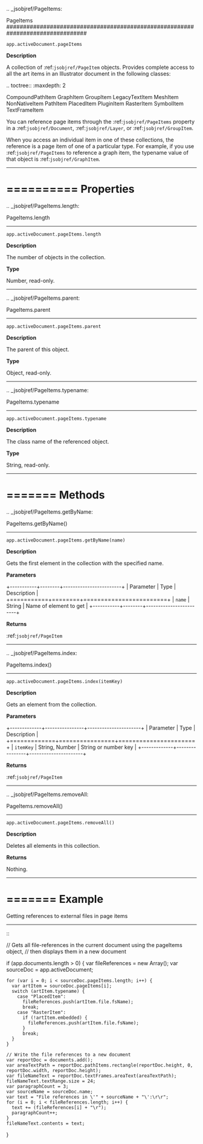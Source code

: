 .. _jsobjref/PageItems:

PageItems
################################################################################

``app.activeDocument.pageItems``

**Description**

A collection of :ref:`jsobjref/PageItem` objects. Provides complete access to all the art items in an Illustrator document in the following classes:

.. toctree::
  :maxdepth: 2

  CompoundPathItem
  GraphItem
  GroupItem
  LegacyTextItem
  MeshItem
  NonNativeItem
  PathItem
  PlacedItem
  PluginItem
  RasterItem
  SymbolItem
  TextFrameItem

You can reference page items through the :ref:`jsobjref/PageItems` property in a :ref:`jsobjref/Document`, :ref:`jsobjref/Layer`, or :ref:`jsobjref/GroupItem`.

When you access an individual item in one of these collections, the reference is a page item of one of a particular type. For example, if you use :ref:`jsobjref/PageItems` to reference a graph item, the typename value of that object is :ref:`jsobjref/GraphItem`.

----

==========
Properties
==========

.. _jsobjref/PageItems.length:

PageItems.length
********************************************************************************

``app.activeDocument.pageItems.length``

**Description**

The number of objects in the collection.

**Type**

Number, read-only.

----

.. _jsobjref/PageItems.parent:

PageItems.parent
********************************************************************************

``app.activeDocument.pageItems.parent``

**Description**

The parent of this object.

**Type**

Object, read-only.

----

.. _jsobjref/PageItems.typename:

PageItems.typename
********************************************************************************

``app.activeDocument.pageItems.typename``

**Description**

The class name of the referenced object.

**Type**

String, read-only.

----

=======
Methods
=======

.. _jsobjref/PageItems.getByName:

PageItems.getByName()
********************************************************************************

``app.activeDocument.pageItems.getByName(name)``

**Description**

Gets the first element in the collection with the specified name.

**Parameters**

+-----------+--------+------------------------+
| Parameter |  Type  |      Description       |
+===========+========+========================+
| ``name``  | String | Name of element to get |
+-----------+--------+------------------------+

**Returns**

:ref:`jsobjref/PageItem`

----

.. _jsobjref/PageItems.index:

PageItems.index()
********************************************************************************

``app.activeDocument.pageItems.index(itemKey)``

**Description**

Gets an element from the collection.

**Parameters**

+-------------+----------------+----------------------+
|  Parameter  |      Type      |     Description      |
+=============+================+======================+
| ``itemKey`` | String, Number | String or number key |
+-------------+----------------+----------------------+

**Returns**

:ref:`jsobjref/PageItem`

----

.. _jsobjref/PageItems.removeAll:

PageItems.removeAll()
********************************************************************************

``app.activeDocument.pageItems.removeAll()``

**Description**

Deletes all elements in this collection.

**Returns**

Nothing.

----

=======
Example
=======

Getting references to external files in page items
********************************************************************************

::

  // Gets all file-references in the current document using the pageItems object,
  // then displays them in a new document

  if (app.documents.length > 0) {
    var fileReferences = new Array();
    var sourceDoc = app.activeDocument;

    for (var i = 0; i < sourceDoc.pageItems.length; i++) {
      var artItem = sourceDoc.pageItems[i];
      switch (artItem.typename) {
        case "PlacedItem":
          fileReferences.push(artItem.file.fsName);
          break;
        case "RasterItem":
          if (!artItem.embedded) {
            fileReferences.push(artItem.file.fsName);
          }
          break;
      }
    }

    // Write the file references to a new document
    var reportDoc = documents.add();
    var areaTextPath = reportDoc.pathItems.rectangle(reportDoc.height, 0, reportDoc.width, reportDoc.height);
    var fileNameText = reportDoc.textFrames.areaText(areaTextPath);
    fileNameText.textRange.size = 24;
    var paragraphCount = 3;
    var sourceName = sourceDoc.name;
    var text = "File references in \'" + sourceName + "\':\r\r";
    for (i = 0; i < fileReferences.length; i++) {
      text += (fileReferences[i] + "\r");
      paragraphCount++;
    }
    fileNameText.contents = text;
  }
